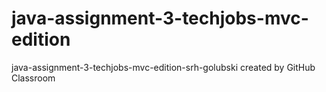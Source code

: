 # java-assignment-3-techjobs-mvc-edition
java-assignment-3-techjobs-mvc-edition-srh-golubski created by GitHub Classroom


